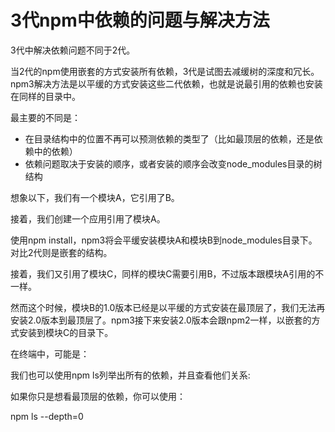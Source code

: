 # 3代npm中依赖的问题与解决方法

3代中解决依赖问题不同于2代。

当2代的npm使用嵌套的方式安装所有依赖，3代是试图去减缓树的深度和冗长。npm3解决方法是以平缓的方式安装这些二代依赖，也就是说最引用的依赖也安装在同样的目录中。

最主要的不同是：

+ 在目录结构中的位置不再可以预测依赖的类型了（比如最顶层的依赖，还是依赖中的依赖）
+ 依赖问题取决于安装的顺序，或者安装的顺序会改变node_modules目录的树结构

想象以下，我们有一个模块A，它引用了B。

接着，我们创建一个应用引用了模块A。

使用npm install，npm3将会平缓安装模块A和模块B到node_modules目录下。
对比2代则是嵌套的结构。

接着，我们又引用了模块C，同样的模块C需要引用B，不过版本跟模块A引用的不一样。

然而这个时候，模块B的1.0版本已经是以平缓的方式安装在最顶层了，我们无法再安装2.0版本到最顶层了。npm3接下来安装2.0版本会跟npm2一样，以嵌套的方式安装到模块C的目录下。

在终端中，可能是：

我们也可以使用npm ls列举出所有的依赖，并且查看他们关系:

如果你只是想看最顶层的依赖，你可以使用：

npm ls --depth=0